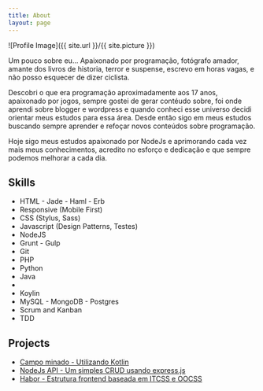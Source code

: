 ```yaml
---
title: About
layout: page
---
```

![Profile Image]({{ site.url }}/{{ site.picture }})

<p>Um pouco sobre eu... Apaixonado por programação, fotógrafo amador, amante
dos livros de historia, terror e suspense, escrevo em horas vagas, e não posso
esquecer de dizer ciclista.</p>

<p>Descobri o que era programação aproximadamente aos 17 anos, apaixonado por jogos,
sempre gostei de gerar contéudo sobre, foi onde aprendi sobre blogger e wordpress e
quando conheci esse universo decidi orientar meus estudos para essa área. Desde então
sigo em meus estudos buscando sempre aprender e refoçar novos conteúdos sobre programação.</p>

<p>Hoje sigo meus estudos apaixonado por NodeJs e aprimorando cada vez mais meus conhecimentos,
acredito no esforço e dedicação e que sempre podemos melhorar a cada dia.</p>

<h2>Skills</h2>

<ul class="skill-list">
	<li>HTML - Jade - Haml - Erb</li>
	<li>Responsive (Mobile First)</li>
	<li>CSS (Stylus, Sass)</li>
	<li>Javascript (Design Patterns, Testes)</li>
	<li>NodeJS</li>
	<li>Grunt - Gulp</li>
	<li>Git</li>
	<li>PHP</li>
	<li>Python</li>
    <li>Java<li>
    <li>Koylin</li>
	<li>MySQL - MongoDB - Postgres</li>
	<li>Scrum and Kanban</li>
	<li>TDD</li>
</ul>

<h2>Projects</h2>

<ul>
	<li><a href="https://github.com/LeonardoLB/minefield">Campo minado - Utilizando Kotlin</a></li>
	<li><a href="https://github.com/LeonardoLB/crud-nodejs-api">NodeJs API - Um simples CRUD usando express.js</a></li>
	<li><a href="https://github.com/LeonardoLB/harbor-front-end">Habor - Estrutura frontend baseada em ITCSS e OOCSS</a></li>
</ul>
